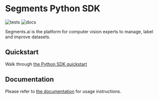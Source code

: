 # Segments Python SDK

![tests](https://github.com/segments-ai/python-sdk-improvements/actions/workflows/tests.yaml/badge.svg)
![docs](https://segments-python-sdk.readthedocs.io/en/latest/?badge=latest)

Segments.ai is the platform for computer vision experts to manage, label and improve datasets.

## Quickstart

Walk through [the Python SDK quickstart](https://docs.segments.ai/tutorials/python-sdk-quickstart)

## Documentation

Please refer to [the documentation](http://segments-python-sdk.rtfd.io/) for usage instructions.
